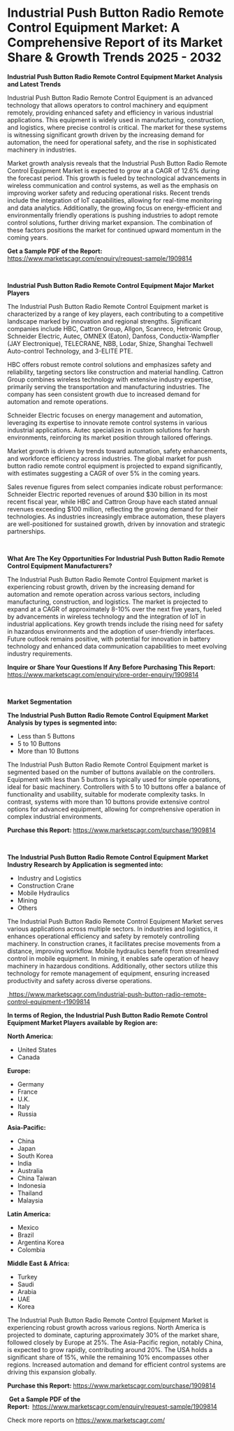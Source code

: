<p><h1>Industrial Push Button Radio Remote Control Equipment Market: A Comprehensive Report of its Market Share & Growth Trends 2025 - 2032</h1></p><p><strong>Industrial Push Button Radio Remote Control Equipment Market Analysis and Latest Trends</strong></p>
<p><p>Industrial Push Button Radio Remote Control Equipment is an advanced technology that allows operators to control machinery and equipment remotely, providing enhanced safety and efficiency in various industrial applications. This equipment is widely used in manufacturing, construction, and logistics, where precise control is critical. The market for these systems is witnessing significant growth driven by the increasing demand for automation, the need for operational safety, and the rise in sophisticated machinery in industries.</p><p>Market growth analysis reveals that the Industrial Push Button Radio Remote Control Equipment Market is expected to grow at a CAGR of 12.6% during the forecast period. This growth is fueled by technological advancements in wireless communication and control systems, as well as the emphasis on improving worker safety and reducing operational risks. Recent trends include the integration of IoT capabilities, allowing for real-time monitoring and data analytics. Additionally, the growing focus on energy-efficient and environmentally friendly operations is pushing industries to adopt remote control solutions, further driving market expansion. The combination of these factors positions the market for continued upward momentum in the coming years.</p></p>
<p><strong>Get a Sample PDF of the Report:&nbsp;</strong> <a href="https://www.marketscagr.com/enquiry/request-sample/1909814?utm_campaign=2533&utm_medium=2&utm_source=Github&utm_content=ia&utm_term=01032025&utm_id=industrial-push-button-radio-remote-control-equipment">https://www.marketscagr.com/enquiry/request-sample/1909814</a></p>
<p>&nbsp;</p>
<p><strong>Industrial Push Button Radio Remote Control Equipment Major Market Players</strong></p>
<p><p>The Industrial Push Button Radio Remote Control Equipment market is characterized by a range of key players, each contributing to a competitive landscape marked by innovation and regional strengths. Significant companies include HBC, Cattron Group, Allgon, Scanreco, Hetronic Group, Schneider Electric, Autec, OMNEX (Eaton), Danfoss, Conductix-Wampfler (JAY Electronique), TELECRANE, NBB, Lodar, Shize, Shanghai Techwell Auto-control Technology, and 3-ELITE PTE.</p><p>HBC offers robust remote control solutions and emphasizes safety and reliability, targeting sectors like construction and material handling. Cattron Group combines wireless technology with extensive industry expertise, primarily serving the transportation and manufacturing industries. The company has seen consistent growth due to increased demand for automation and remote operations. </p><p>Schneider Electric focuses on energy management and automation, leveraging its expertise to innovate remote control systems in various industrial applications. Autec specializes in custom solutions for harsh environments, reinforcing its market position through tailored offerings.</p><p>Market growth is driven by trends toward automation, safety enhancements, and workforce efficiency across industries. The global market for push button radio remote control equipment is projected to expand significantly, with estimates suggesting a CAGR of over 5% in the coming years. </p><p>Sales revenue figures from select companies indicate robust performance: Schneider Electric reported revenues of around $30 billion in its most recent fiscal year, while HBC and Cattron Group have each stated annual revenues exceeding $100 million, reflecting the growing demand for their technologies. As industries increasingly embrace automation, these players are well-positioned for sustained growth, driven by innovation and strategic partnerships.</p></p>
<p>&nbsp;</p>
<p><strong>What Are The Key Opportunities For Industrial Push Button Radio Remote Control Equipment Manufacturers?</strong></p>
<p><p>The Industrial Push Button Radio Remote Control Equipment market is experiencing robust growth, driven by the increasing demand for automation and remote operation across various sectors, including manufacturing, construction, and logistics. The market is projected to expand at a CAGR of approximately 8-10% over the next five years, fueled by advancements in wireless technology and the integration of IoT in industrial applications. Key growth trends include the rising need for safety in hazardous environments and the adoption of user-friendly interfaces. Future outlook remains positive, with potential for innovation in battery technology and enhanced data communication capabilities to meet evolving industry requirements.</p></p>
<p><strong>Inquire or Share Your Questions If Any Before Purchasing This Report:</strong> <a href="https://www.marketscagr.com/enquiry/pre-order-enquiry/1909814?utm_campaign=2533&utm_medium=2&utm_source=Github&utm_content=ia&utm_term=01032025&utm_id=industrial-push-button-radio-remote-control-equipment">https://www.marketscagr.com/enquiry/pre-order-enquiry/1909814</a></p>
<p>&nbsp;</p>
<p><strong>Market Segmentation</strong></p>
<p><strong>The Industrial Push Button Radio Remote Control Equipment Market Analysis by types is segmented into:</strong></p>
<p><ul><li>Less than 5 Buttons</li><li>5 to 10 Buttons</li><li>More than 10 Buttons</li></ul></p>
<p><p>The Industrial Push Button Radio Remote Control Equipment market is segmented based on the number of buttons available on the controllers. Equipment with less than 5 buttons is typically used for simple operations, ideal for basic machinery. Controllers with 5 to 10 buttons offer a balance of functionality and usability, suitable for moderate complexity tasks. In contrast, systems with more than 10 buttons provide extensive control options for advanced equipment, allowing for comprehensive operation in complex industrial environments.</p></p>
<p><strong>Purchase this Report:&nbsp;</strong><a href="https://www.marketscagr.com/purchase/1909814?utm_campaign=2533&utm_medium=2&utm_source=Github&utm_content=ia&utm_term=01032025&utm_id=industrial-push-button-radio-remote-control-equipment">https://www.marketscagr.com/purchase/1909814</a></p>
<p>&nbsp;</p>
<p><strong>The Industrial Push Button Radio Remote Control Equipment Market Industry Research by Application is segmented into:</strong></p>
<p><ul><li>Industry and Logistics</li><li>Construction Crane</li><li>Mobile Hydraulics</li><li>Mining</li><li>Others</li></ul></p>
<p><p>The Industrial Push Button Radio Remote Control Equipment Market serves various applications across multiple sectors. In industries and logistics, it enhances operational efficiency and safety by remotely controlling machinery. In construction cranes, it facilitates precise movements from a distance, improving workflow. Mobile hydraulics benefit from streamlined control in mobile equipment. In mining, it enables safe operation of heavy machinery in hazardous conditions. Additionally, other sectors utilize this technology for remote management of equipment, ensuring increased productivity and safety across diverse operations.</p></p>
<p><a href="https://www.marketscagr.com/industrial-push-button-radio-remote-control-equipment-r1909814?utm_campaign=2533&utm_medium=2&utm_source=Github&utm_content=ia&utm_term=01032025&utm_id=industrial-push-button-radio-remote-control-equipment">&nbsp;https://www.marketscagr.com/industrial-push-button-radio-remote-control-equipment-r1909814</a></p>
<p><strong>In terms of Region, the Industrial Push Button Radio Remote Control Equipment Market Players available by Region are:</strong></p>
<p>
    <p> <strong> North America: </strong>
        <ul>
            <li>United States</li>
            <li>Canada</li>
        </ul>
        </p> 
    <p> <strong> Europe: </strong>
        <ul>
            <li>Germany</li>
            <li>France</li>
            <li>U.K.</li>
            <li>Italy</li>
            <li>Russia</li>
        </ul>
        </p> 
    <p> <strong> Asia-Pacific: </strong>
        <ul>
            <li>China</li>
            <li>Japan</li>
            <li>South Korea</li>
            <li>India</li>
            <li>Australia</li>
            <li>China Taiwan</li>
            <li>Indonesia</li>
            <li>Thailand</li>
            <li>Malaysia</li>
        </ul>
        </p> 
    <p> <strong> Latin America: </strong>
        <ul>
            <li>Mexico</li>
            <li>Brazil</li>
            <li>Argentina Korea</li>
            <li>Colombia</li>
        </ul>
        </p> 
    <p> <strong> Middle East & Africa: </strong>
        <ul>
            <li>Turkey</li>
            <li>Saudi</li>
            <li>Arabia</li>
            <li>UAE</li>
            <li>Korea</li>
        </ul>
    </p>
    </p>
<p><p>The Industrial Push Button Radio Remote Control Equipment Market is experiencing robust growth across various regions. North America is projected to dominate, capturing approximately 30% of the market share, followed closely by Europe at 25%. The Asia-Pacific region, notably China, is expected to grow rapidly, contributing around 20%. The USA holds a significant share of 15%, while the remaining 10% encompasses other regions. Increased automation and demand for efficient control systems are driving this expansion globally.</p></p>
<p><strong>Purchase this Report: </strong><a href="https://www.marketscagr.com/purchase/1909814?utm_campaign=2533&utm_medium=2&utm_source=Github&utm_content=ia&utm_term=01032025&utm_id=industrial-push-button-radio-remote-control-equipment">https://www.marketscagr.com/purchase/1909814</a></p>
<p>&nbsp;<strong>Get a Sample PDF of the Report:&nbsp;&nbsp;</strong><a href="https://www.marketscagr.com/enquiry/request-sample/1909814?utm_campaign=2533&utm_medium=2&utm_source=Github&utm_content=ia&utm_term=01032025&utm_id=industrial-push-button-radio-remote-control-equipment">https://www.marketscagr.com/enquiry/request-sample/1909814</a></p>
<p><strong></strong></p>
<p>Check more reports on <a href="https://www.marketscagr.com/?utm_campaign=2533&utm_medium=2&utm_source=Github&utm_content=ia&utm_term=01032025&utm_id=industrial-push-button-radio-remote-control-equipment">https://www.marketscagr.com/</a></p>